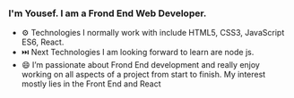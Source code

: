 
<!--
**Yousefeslam214/Yousefeslam214** is a ✨ _special_ ✨ repository because its `README.md` (this file) appears on your GitHub profile.

Here are some ideas to get you started:

- 🔭 I’m currently working on ...
- 🌱 I’m currently learning ...
- 👯 I’m looking to collaborate on ...
- 🤔 I’m looking for help with ...
- 💬 Ask me about ...
- 📫 How to reach me: ...
- 😄 Pronouns: ...
- ⚡ Fun fact: ...
-->
### I'm Yousef. I am a Frond End Web Developer.

- ⚙️ Technologies I normally work with include HTML5, CSS3, JavaScript ES6, React.
- ⏭️ Next Technologies I am looking forward to learn are node js.
- 😄 I’m passionate about Frond End development and really enjoy working on all aspects of a project from start to finish. My interest mostly lies in the Front End and React
